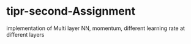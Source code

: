 # tipr-second-Assignment
implementation of Multi layer NN, momentum, different learning rate at different layers
